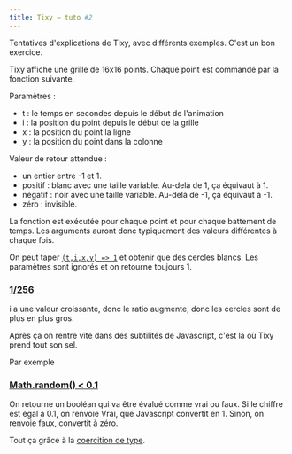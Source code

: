 ```yaml
---
title: Tixy – tuto #2
---
```


Tentatives d'explications de Tixy, avec différents exemples. C'est un bon exercice.

Tixy affiche une grille de 16x16 points. Chaque point est commandé par la fonction suivante.


Paramètres :

- t : le temps en secondes depuis le début de l'animation
- i : la position du point depuis le début de la grille
- x : la position du point la ligne
- y : la position du point dans la colonne

Valeur de retour attendue :
- un entier entre -1 et 1.
- positif : blanc avec une taille variable. Au-delà de 1, ça équivaut à 1.
- négatif : noir avec une taille variable. Au-delà de -1, ça équivaut à -1.
- zéro : invisible.

La fonction est exécutée pour chaque point et pour chaque battement de temps. Les arguments auront donc typiquement des valeurs différentes à chaque fois.

On peut taper [`(t,i,x,y) => 1`](https://tixy.land/?code=1) et obtenir que des cercles blancs. Les paramètres sont ignorés et on retourne toujours 1.

### [1/256](https://tixy.land/?code=i+%2F+256)

i a une valeur croissante, donc le ratio augmente, donc les cercles sont de plus en plus gros.

Après ça on rentre vite dans des subtilités de Javascript, c'est là où Tixy prend tout son sel.

Par exemple

### [Math.random() < 0.1 ](https://tixy.land/?code=Math.random%28%29+%3C+0.1)

On retourne un booléan qui va être évalué comme vrai ou faux. Si le chiffre est égal à 0.1, on renvoie Vrai, que Javascript convertit en 1. Sinon, on renvoie faux, convertit à zéro.

Tout ça grâce à la [coercition de type](https://developer.mozilla.org/fr/docs/Glossary/Type_coercion).

